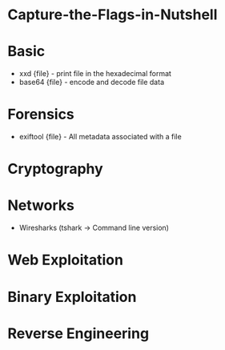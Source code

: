 # Capture-the-Flags-in-Nutshell

# Basic
* xxd {file} - print file in the hexadecimal format
* base64 {file} - encode and decode file data

# Forensics
* exiftool {file} - All metadata associated with a file

# Cryptography

# Networks

* Wiresharks (tshark -> Command line version)


# Web Exploitation

# Binary Exploitation

# Reverse Engineering
